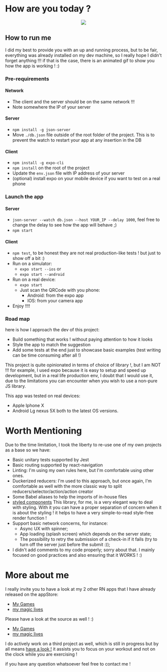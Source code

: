 # How are you today ?
<p align="center">
  <img src ="https://raw.githubusercontent.com/F4b1n0u/how-are-you-today/master/demo.gif" />
</p>

## How to run me
I did my best to provide you with an up and running process, but to be fair, everything was already installed on my dev machine, so I really hope I didn't forget anything !!! if that is the case, there is an animated gif to show you how the app is working ! :)

### Pre-requirements
#### Network
- The client and the server should be on the same network !!!
- Note somewhere the IP of your server

#### Server
- `npm install -g json-server`
- Move `./db.json` file outside of the root folder of the project. This is to prevent the watch to restart your app at any insertion in the DB

#### Client
- `npm install -g expo-cli`
- `npm install` on the root of the project
- Update the `env.json` file with IP address of your server
- (optional) install expo on your mobile device if you want to test on a real phone

### Launch the app
#### Server
- `json-server --watch db.json --host YOUR_IP --delay 1000`, feel free to change the delay to see how the app will behave ;)
- `npm start`

#### Client
- `npm test`, to be honest they are not real production-like tests ! but just to show off a bit :)
- Run on a simulator:
  - `expo start --ios` or
  - `expo start --android`
- Run on a real device:
  - `expo start`
  - Just scan the QRCode with you phone:
    - Android: from the expo app
    - IOS: from your camera app
- Enjoy !!!!

### Road map
here is how I approach the dev of this project:
- Build something that works ! without paying attention to how it looks 
- Style the app to match the suggestion
- Add some tests at the end just to showcase basic examples (test writing can be time consuming after all !)

This project is quite opinionated in terms of choice of library !, but I am NOT !!!
for example, I used expo because it is easy to setup and speed up development, but in a real life production env, I doubt that I would use it, due to the limitations you can encounter when you wish to use a non-pure JS library.

This app was tested on real devices:
- Apple Iphone X
- Android Lg nexus 5X
both to the latest OS versions.

# Worth Mentioning
Due to the time limitation, I took the liberty to re-use one of my own projects as a base so we have:
- Basic unitary tests supported by Jest
- Basic routing supported by react-navigation
- Linting: I'm using my own rules here, but I'm comfortable using other ones.
- Duckerized reducers: I'm used to this approach, but once again, I'm comfortable as well with the more classic way to split reducers/selector/action/action creator
- Some Babel aliases to help the imports of in-house files
- [styled components](https://www.styled-components.com) This library, for me, is a very elegant way to deal with styling. With it you can have a proper separation of concern when it is about the styling ! it helps to have a very simple-to-read style-free render function !
- Support basic network concerns, for instance:
  - Async UX with spinner;
  - App loading (splash screen) which depends on the server state;
  - The possibility to retry the submission of a check-in if it fails (try to turn off the server just before the submit :));
- I didn't add comments to my code properly; sorry about that. I mainly focused on good practices and also ensuring that it WORKS ! :)

# More about me
I really invite you to have a look at my 2 other RN apps that I have already released on the appStore:

- [My Games](https://itunes.apple.com/us/app/my-games/id1279042862)
- [my magic lives](https://itunes.apple.com/us/app/my-magic-lives/id1357797050)

Please have a look at the source as well ! :)

- [My Games](https://github.com/F4b1n0u/my-games)
- [my magic lives](https://github.com/F4b1n0u/my-life)

I do actively work on a third project as well, which is still in progress but by all means [have a look !](https://expo.io/@f4b1n0u/gym-timer)
it assists you to focus on your workout and not on the clock while you are exercising !

if you have any question whatsoever feel free to contact me !
